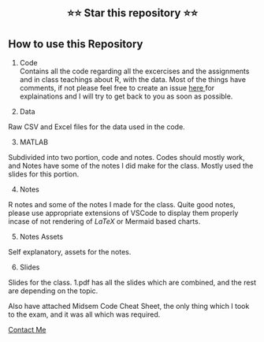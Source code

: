 ## <p align="center">⭐️⭐️ Star this repository ⭐️⭐️</p>

## How to use this Repository

1. Code <br>
Contains all the code regarding all the excercises and the assignments and in class teachings about R, with the data. Most of the things have comments, if not please feel free to create an issue <a href="https://github.com/Dhruv-Dugar/Modeling-and-Simulation/issues/new/choose"> here </a> for explainations and I will try to get back to you as soon as possible.


2. Data <br>

Raw CSV and Excel files for the data used in the code.

3. MATLAB <br>

Subdivided into two portion, code and notes. Codes should mostly work, and Notes have some of the notes I did make for the class. Mostly used the slides for this portion.

4. Notes <br>

R notes and some of the notes I made for the class. Quite good notes, please use appropriate extensions of VSCode to display them properly incase of not rendering of $LaTeX$ or Mermaid based charts.

5. Notes Assets <br>

Self explanatory, assets for the notes.

6. Slides <br>

Slides for the class. 1.pdf has all the slides which are combined, and the rest are depending on the topic.

Also have attached Midsem Code Cheat Sheet, the only thing which I took to the exam, and it was all which was required. 


<a href = "https://github.com/Dhruv-Dugar/Dhruv-Dugar"> Contact Me </a>


